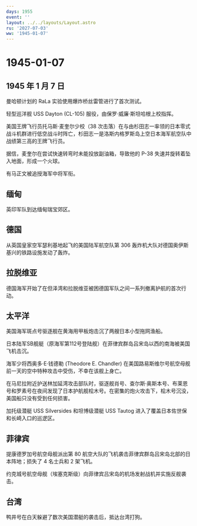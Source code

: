 ```yaml
---
days: 1955
event: ''
layout: ../../layouts/Layout.astro
ru: '2027-07-03'
ww: '1945-01-07'
---
```


# 1945-01-07

## 1945 年 1 月 7 日

曼哈顿计划的 RaLa 实验使用爆炸桥丝雷管进行了首次测试。

轻型巡洋舰 USS Dayton (CL-105) 服役，由保罗·威廉·斯坦哈根上校指挥。

美国王牌飞行员托马斯·麦奎尔少校（38
次击落）在与由杉田志一率领的日本零式战斗机群进行低空战斗时阵亡，杉田志一是洛斯内格罗斯岛上空日本海军航空队中战绩第三高的王牌飞行员。

据信，麦奎尔在尝试快速转弯时未能投放副油箱，导致他的 P-38
失速并旋转着坠入地面，形成一个火球。

有马正文被追授海军中将军衔。

## 缅甸

英印军队到达缅甸瑞宝郊区。

## 德国

从英国皇家空军瑟利基地起飞的美国陆军航空队第 306
轰炸机大队对德国奥伊斯基兴的铁路设施发动了轰炸。

## 拉脱维亚

德国海军开始了在但泽湾和拉脱维亚被困德国军队之间一系列撤离护航的首次行动。

## 太平洋

美国海军斑点号驱逐舰在黄海用甲板炮击沉了两艘日本小型拖网渔船。

日本陆军SB舰艇（原海军第112号登陆舰）在菲律宾群岛吕宋岛以西的南海被美国飞机击沉。

海军少将西奥多·E·钱德勒 (Theodore E. Chandler)
在美国路易斯维尔号航空母舰前一天的空中特种攻击中受伤，不幸在该舰上身亡。

在马尼拉附近护送林加延湾攻击部队时，驱逐舰肖号、查尔斯·奥斯本号、布莱恩号和罗素号在夜间发现了日本护航舰桧木号。在密集的炮火攻击下，桧木号沉没，美国船只没有受到任何损害。

加托级潜艇 USS Silversides 和坦博级潜艇 USS Tautog
进入了覆盖日本佐世保和长崎入口的巡逻区。

## 菲律宾

提康德罗加号航空母舰派出第 80
航空大队的飞机袭击菲律宾群岛吕宋岛北部的日本阵地；损失了 4 名士兵和 2
架飞机。

约克城号航空母舰（埃塞克斯级）向菲律宾吕宋岛的机场发射战机并实施反舰袭击。

## 台湾

鸭井号在白天躲避了数次美国潜艇的袭击后，抵达台湾打狗。